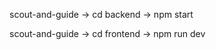 <!-- for backend -->
scout-and-guide -> cd backend -> npm start

<!-- for frontend -->
scout-and-guide -> cd frontend -> npm run dev

<!-- Let's Start -->
